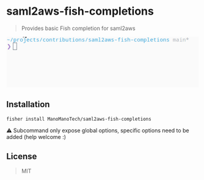 # saml2aws-fish-completions

> Provides basic Fish completion for saml2aws

![preview](preview.gif)

## Installation

    fisher install ManoManoTech/saml2aws-fish-completions

:warning: Subcommand only expose global options, specific options need to be added (help welcome :)

## License

> MIT
